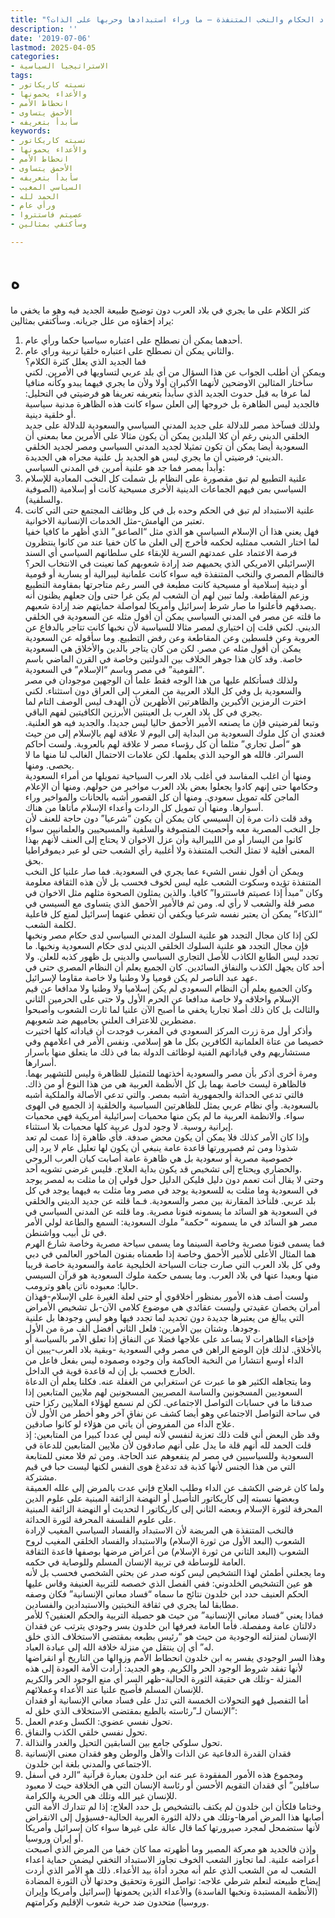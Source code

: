 ```yaml
---
title: "فساد الحكام والنخب المتنفذة – ما وراء استبدادها وحربها على الذات؟"
description: ''
date: '2019-07-06'
lastmod: 2025-04-05
categories:
- الاستراتيجيا السياسية
tags:
- نسبته كاريكاتور
- والأعداء يحمونها
- انحطاط الأمم
- الأحمق يتساوى
- سأبدأ بتعريفه
keywords:
- نسبته كاريكاتور
- والأعداء يحمونها
- انحطاط الأمم
- الأحمق يتساوى
- سأبدأ بتعريفه
- السياسي المغيب
- الحمد لله
- ورأي عام
- عصيتم فاستتروا
- وسأكتفي بمثالين

---
```

# **ه**

كثر الكلام على ما يجري في بلاد العرب دون توضيح طبيعة الجديد فيه وهو ما يخفي ما يراد إخفاؤه من علل جريانه. وسأكتفي بمثالين:  
1. أحدهما يمكن أن نصطلح على اعتباره سياسيا حكما ورأي عام.  
2. والثاني يمكن أن نصطلح على اعتباره خلقيا تربية وراي عام.  
فما الجديد الذي يعلل كثرة الكلام؟  
ويمكن أن أطلب الجواب عن هذا السؤال من أي بلد عربي لتساويها في الأمرين. لكني سأختار المثالين الاوضحين لأنهما الأكبران أولا ولأن ما يجري فيهما يبدو وكأنه منافيا لما عرفا به قبل حدوث الجديد الذي سأبدأ بتعريفه تعريفا هو فرضيتي في التحليل: فالجديد ليس الظاهرة بل خروجها إلى العلن سواء كانت هذه الظاهرة مدنية سياسية أو خلقية دينية.  
ولذلك فسآخذ مصر للدلالة على جديد المدني السياسي والسعودية للدلالة على جديد الخلقي الديني رغم أن كلا البلدين يمكن أن يكون مثالا على الأمرين معا بمعنى أن السعودية أيضا يمكن أن تكون تمثيلا لجديد المدني السياسي ومصر لجديد الخلقي الديني: فرضيتي أن ما يجري ليس هو الجديد بل علنية مجراه هي الجديدة.  
وأبدأ بمصر فما جد هو علنية أمرين في المدني السياسي:  
1. علنية التطبيع لم تبق مقصورة على النظام بل شملت كل النخب المعادية للإسلام السياسي بمن فيهم الجماعات الدينية الأخرى مسيحية كانت أو إسلامية (الصوفية والسلفية).  
2. علنية الاستبداد لم تبق في الحكم وحده بل في كل وظائف المجتمع حتى التي كانت تعتبر من الهامش-مثل الخدمات الإنسانية الاخوانية.  
فهل يعني هذا أن الإسلام السياسي هو الذي مثل “الصاعق” الذي أظهر ما كافيا خفيا لما اختار الشعب ممثليه لحكمه فأخرج إلى العلن ما كان خفيا عند من كانوا ينتظرون فرصة الاعتماد على عمدتهم السرية للإبقاء على سلطانهم السياسي أي السند الإسرائيلي الامريكي الذي يحميهم ضد إرادة شعوبهم كما تعينت في الانتخاب الحر؟  
فالنظام المصري والنخب المتنفذة فيه سواء كانت علمانية ليبرالية أو يسارية أو قومية أو دينية إسلامية أو مسيحية كانت مطبعة في السر رغم متاجرتها بمقاومة التطبيع وزعم المقاطعة. ولما تبين لهم أن الشعب لم يكن غرا حتى وإن جعلهم يظنون أنه يصدقهم فأعلنوا ما صار شرط إسرائيل وأمريكا لمواصلة حمايتهم ضد إرادة شعبهم.  
ما قلته عن مصر في المدني السياسي يمكن أن أقول مثله عن السعودية في الخلقي الديني. لكني قلت إن اختياري لمصر مثالا للسياسية لأن نخبها كانت تتاجر بالدفاع عن العروبة وعن فلسطين وعن المقاطعة وعن رفض التطبيع. وما سأقوله عن السعودية يمكن أن أقول مثله عن مصر. لكن من كان يتاجر بالدين والأخلاق هي السعودية خاصة. وقد كان هذا جوهر الخلاف بين الدولتين وخاصة في القرن الماضي باسم “القومية” في مصر وباسم “الإسلام” في السعودية.  
ولذلك فسأتكلم عليها من هذا الوجه فقط علما أن الوجهين موجودان في مصر والسعودية بل وفي كل البلاد العربية من المغرب إلى العراق دون استثناء. لكني اخترت الرمزين الأكبرين والظاهرتين الأظهرين لأن الهدف ليس الوصف التام لما يجري في كل بلاد العرب بل العينتين الأبرزين الكافيتين لفهم الباقي.  
وتبعا لفرضيتي فإن ما يصنعه الأمير الأحمق حاليا ليس جديدا. والجديد فيه هو العلنية. فعندي أن كل ملوك السعودية من البداية إلى اليوم لا علاقة لهم بالإسلام إلى من حيث هو “أصل تجاري” مثلما أن كل رؤساء مصر لا علاقة لهم بالعروبة. ولست أحاكم السرائر. فالله هو الوحيد الذي يعلمها. لكن علامات الاحتمال الغالب لنا منها ما لا يحصى. ومنها.  
ومنها أن اغلب المفاسد في أغلب بلاد العرب السياحية تمويلها من أمراء السعودية وحكامها حتى إنهم كادوا يجعلوا بعض بلاد العرب مواخير من حولهم. ومنها أن الإعلام الماجن كله تمويل سعودي. ومنها أن كل القصور أشبه بالحانات والمواخير وراء أسوارها. ومنها أن تمويل كل الردات وأعداء الإسلام مأتاها من هناك.  
وقد قلت ذات مرة إن السيسي كان يمكن أن يكون “شرعيا” دون حاجة للعنف لأن جل النخب المصرية معه وأحصيت المتصوفة والسلفية والمسيحيين والعلمانيين سواء كانوا من اليسار أو من الليبرالية وأن عزل الاخوان لا يحتاج إلى العنف لأنهم بهذا المعنى أقلية لا تمثل النخب المتنفذة ولا أغلبية رأي الشعب حتى لو عبر ديموقراطيا بحق.  
ويمكن أن أقول نفس الشيء عما يجري في السعودية. فما صار علنيا كل النخب المتنفذة تؤيده وسكوت الشعب عليه ليس لخوف فحسب بل لأن هذه الثقافة معلومة وكان “مبدأ إذا عصيتم فاستتروا” كافيا. والذين يمثلون الصحوة مثلهم مثل الاخوان في مصر قلة والشعب لا رأي له. ومن ثم فالأمير الأحمق الذي يتساوى مع السيسي في “الذكاء” يمكن أن يعتبر نفسه شرعيا ويكفي أن تغطي عنهما إسرائيل لمنع كل فاعلية لكلمة الشعب.  
لكن إذا كان مجال التجدد هو علنية السلوك المدني السياسي لدى حكام مصر ونخبها فإن مجال التجدد هو علنية السلوك الخلقي الديني لدى حكام السعودية ونخبها. ما تجدد ليس الطابع الكاذب للأصل التجاري السياسي والديني بل ظهور كذبه للعلن. ولا أحد كان يجهل الكذب والنفاق السائدين. كان الجميع يعلم أن النظام المصري حتى في عهد عبد الناصر لم يكن قوميا ولا وطنيا ولا خاصة مقاوما لإسرائيل.  
وكان الجميع يعلم أن النظام السعودي لم يكن إسلاميا ولا وطنيا ولا مدافعا عن قيم الإسلام واخلاقه ولا خاصة مدافعا عن الحرم الأول ولا حتى على الحرمين الثاني والثالث بل كان ذلك أصلا تجاريا يخفي ما أصبح الآن علنيا لما ثارت الشعوب وأصبحوا مضطرين للاعتراف العلني بحاميهم ضد شعوبهم.  
وأذكر أول مرة زرت المركز السعودي في المغرب فوجدت أن قياداته كلها اختيرت خصيصا من عتاة العلمانية الكافرين بكل ما هو إسلامي. ونفس الأمر في اعلامهم وفي مستشاريهم وفي قياداتهم الفنية لوظائف الدولة بما في ذلك ما يتعلق منها بأسرار أسرارها.  
ومرة أخرى أذكر بأن مصر والسعودية أخذتهما للتمثيل للظاهرة وليس للتشهير بهما. فالظاهرة ليست خاصة بهما بل كل الأنظمة العربية هي من هذا النوع أو من ذاك. فالتي تدعي الحداثة والجمهورية أشبه بمصر. والتي تدعي الأصالة والملكية أشبه بالسعودية. وأي نظام عربي يمثل للظاهرتين السياسية والخلقية إذ الجميع في الهوى سواء. والانظمة العربية ما لم يكن منها محميات إسرائيلية أمريكية فهي محميات إيرانية روسية. لا وجود لدول عربية كلها محميات بلا استثناء.  
وإذا كان الأمر كذلك فلا يمكن أن يكون محض صدفة. فأي ظاهرة إذا عمت لم تعد شذوذا ومن ثم فصيرورتها قاعدة عامة ينبغي أن يكون لها تعليل عام لا يرد إلى خصوصية مصرية أو سعودية بل هي ظاهرة عامة أصابت كيان العرب الروحي والحضاري ويحتاج إلى تشخيص قد يكون بداية العلاج. فليس غرضي تشويه أحد.  
وحتى لا يقال أنت تعمم دون دليل فليكن الدليل حول قولي إن ما مثلت به لمصر يوجد في السعودية وما مثلت به للسعودية يوجد في مصر وما مثلت به فيهما يوجد في كل بلد عربي. فلنأخذ المقارنة بين مصر والسعودية. فـما قلته عن جديد الديني والخلقي في السعودية هو السائد ما يسمونه فنونا مصرية. وما قلته عن المدني السياسي في مصر هو السائد في ما يسمونه “حكمة” ملوك السعودية: السمع والطاعة لولي الأمر في تل أبيب وواشنطن.  
فما يسمى فنونا مصرية وخاصة السينما وما يسمى سياحة مصرية وخاصة شارع الهرم هما المثال الأعلى للأمير الأحمق وخاصة إذا طعمناه بفنون الماخور العالمي في دبي وفي كل بلاد العرب التي صارت جنات السياحة الخليجية عامة والسعودية خاصة قريبا منها وبعيدا عنها في بلاد العرب. وما يسمى حكمة ملوك السعودية هو قرآن السيسي حاليا: معبوده ناتن ياهو وترومب.  
ولست أصف هذه الأمور بمنظور أخلاقوي أو حتى لعلة الغيرة على الإسلام-فهذان أمران يخصان عقيدتي وليست عقائدي هي موضوع كلامي الآن-بل تشخيص الأمراض التي يبالغ من يعتبرها جديدة دون تحديد لما تجدد فيها وهو ليس وجودها بل علنية وجودها. وشتان بين الأمرين: فلعل الثاني أفضل ألف مرة من الأول.  
فإخفاء الظاهرات لا يساعد على علاجها فضلا عن النفاق إذا تعلق الأمر بالسياسة أو بالأخلاق. لذلك فإن الوضع الراهن في مصر وفي السعودية -وبقية بلاد العرب-يبين أن الداء أوسع انتشارا من النخبة الحاكمة وأن وجوده وصموده ليس بفعل فاعل من الخارج فحسب بل إن له قاعدة قوية في الداخل.  
وما يتجاهله الكثير هو ما عبرت عن استغرابي من الغفلة عنه. فكلنا يعلم أن الدعاة السعوديين المسجونين والساسة المصريين المسجونين لهم ملايين المتابعين إذا صدقنا ما في حسابات التواصل الاجتماعي. لكن لم نسمع لهؤلاء الملايين ركزا حتى في ساحة التواصل الاجتماعي وهو أيضا كشف عن نفاق آخر وهو أخطر من الأول لأن علاج الداء من المفروض أن يأتي من هؤلاء لو كانوا صادقين.  
وقد ظن البعض أني قلت ذلك تعزية لنفسي لأنه ليس لي عددا كبيرا من المتابعين: إذ قلت الحمد لله أنهم قلة ما يدل على أنهم صادقون لأن ملايين المتابعين للدعاة في السعودية وللسياسيين في مصر لم ينفعوهم عند الحاجة. ومن ثم فلا معنى للمتابعة التي من هذا الجنس لأنها كذبة قد تدغدغ هوى النفس لكنها ليست حبا في قيم مشتركة.  
ولما كان غرضي الكشف عن الداء وطلب العلاج فإني عدت بالمرض إلى علله العميقة وبعضها نسبته إلى كاريكاتور التأصيل أو النهضة الزائفة المبنية على علوم الدين المحرفة لثورة الإسلام وبعضه الثاني إلى كاريكاتور ا لتحديث أو النهضة الزائفة المبنية على علوم الفلسفة المحرفة لثورة الحداثة.  
فالنخب المتنفذة هي المريضة لأن الاستبداد والفساد السياسي المغيب لإرادة الشعوب (البعد الأول من ثورة الإسلام) والاستبداد والفساد الخلقي المغيب لروح الشعوب (البعد الثاني من ثورة الإسلام) من أعراض مرضها بوصفها قاعدة الثقافة العامة للوساطة في تربية الإنسان المسلم وللوصاية في حكمه.  
وما يجعلني أطمئن لهذا التشخيص ليس كونه صدر عن بحثي الشخصي فحسب بل لأنه هو عين التشخيص الخلدوني: ففي الفصل الذي خصصه للتربية العنيفة وقاس عليها الحكم العنيف حدد ابن خلدون نتائج ما سماه “فساد معاني الإنسانية” فكان وصفه مطابقا لما يجري في ثقافة النخبتين والاستبدادين والفسادين.  
فماذا يعني “فساد معاني الإنسانية” من حيث هو حصيلة التربية والحكم العنفين؟ للأمر دلالتان عامة ومفصلة. فأما العامة فعرفها ابن خلدون بسر وجودي يترتب عن فقدان الإنسان لمنزلته الوجودية من حيث هو “رئيس بطبعه بمقتضى الاستخلاف الذي خلق له” أي إن ينتقل من منزلة خلافة الله إلى عبادة العباد.  
وهذا السر الوجودي يفسر به ابن خلدون انحطاط الأمم وزوالها من التاريخ أو انقراضها لأنها تفقد شروط الوجود الحر والكريم. وهو الجديد: أرادت الأمة العودة إلى هذه المنزلة -وتلك هي حقيقة الثورة الحالية-ظهر السر أي منع الوجود الحر والكريم للإنسان المسلم فأصبح علنيا عند الأعداء وعملائهم.  
أما التفصيل فهو التحولات الخمسة التي تدل على فساد معاني الإنسانية أو فقدان الإنسان لـ”رئاسته بالطبع بمقتضى الاستخلاف الذي خلق له”:  
1. تحول نفسي عضوي: الكسل وعدم العمل.  
2. تحول نفسي خلقي الكذب والنفاق.  
3. تحول سلوكي جامع بين السابقين التحيل والغدر والنذالة.  
4. فقدان القدرة الدفاعية عن الذات والأهل والوطن وهو فقدان معنى الإنسانية الاجتماعي والمدني بلغة ابن خلدون.  
5. ومجموع هذه الأمور المفقودة عبر عنه ابن خلدون بعبارة قرآنية “الرد في أسفل سافلين” أي فقدان التقويم الأحسن أو رئاسة الإنسان التي هي الخلافة حيث لا معبود للإنسان غير الله وتلك هي الحرية والكرامة.  
وختاما فلكأن ابن خلدون لم يكتف بالتشخيص بل حدد العلاج: إذا لم تتدارك الأمة التي أصابها هذا المرض أمرها-وتلك هي دلالة الثورة العربية الحالية-فسيؤول إلى الانقراض لأنها ستضمحل لمجرد صيرورتها كما قال عالة على غيرها سواء كان إسرائيل وأمريكا أو إيران وروسيا.  
وإذن فالجديد هو معركة المصير وما أظهرته مما كان خفيا من المرض الذي أصبحت أعراضه علنية. لما تجاوز الشعب الخوف تجاوز الاستبداد التخفي ليضمن حماية اعداء الشعب له من الشعب الذي علم أنه مجرد أداة بيد الأعداء. ذلك هو الأمر الذي أردت إيضاح طبيعته لنعلم شرطي علاجه: تواصل الثورة وتحقيق وحدتها لأن الثورة المضادة (الأنظمة المستبدة ونخبها الفاسدة) والأعداء الذين يحمونها (إسرائيل وأمريكا وإيران وروسيا) متحدون ضد حرية شعوب الإقليم وكرامتهم.

###
